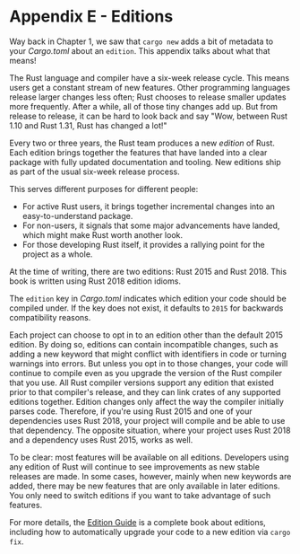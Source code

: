 # Appendix E - Editions

Way back in Chapter 1, we saw that `cargo new` adds a bit of metadata to your
*Cargo.toml* about an `edition`. This appendix talks about what that means!

The Rust language and compiler have a six-week release cycle. This means users
get a constant stream of new features. Other programming languages release
larger changes less often; Rust chooses to release smaller updates more
frequently. After a while, all of those tiny changes add up. But from release
to release, it can be hard to look back and say "Wow, between Rust 1.10 and
Rust 1.31, Rust has changed a lot!"

Every two or three years, the Rust team produces a new *edition* of Rust.
Each edition brings together the features that have landed into a clear
package with fully updated documentation and tooling. New editions ship
as part of the usual six-week release process.

This serves different purposes for different people:

* For active Rust users, it brings together incremental changes into an
  easy-to-understand package.
* For non-users, it signals that some major advancements have landed, which
  might make Rust worth another look.
* For those developing Rust itself, it provides a rallying point for the
  project as a whole.

At the time of writing, there are two editions: Rust 2015 and Rust 2018.
This book is written using Rust 2018 edition idioms.

The `edition` key in *Cargo.toml* indicates which edition your code should be
compiled under. If the key does not exist, it defaults to `2015` for backwards
compatibility reasons.

Each project can choose to opt in to an edition other than the default 2015
edition. By doing so, editions can contain incompatible changes, such as adding
a new keyword that might conflict with identifiers in code or turning warnings
into errors. But unless you opt in to those changes, your code will continue to
compile even as you upgrade the version of the Rust compiler that you use. All
Rust compiler versions support any edition that existed prior to that
compiler's release, and they can link crates of any supported editions
together. Edition changes only affect the way the compiler initially parses
code. Therefore, if you're using Rust 2015 and one of your dependencies uses
Rust 2018, your project will compile and be able to use that dependency. The
opposite situation, where your project uses Rust 2018 and a dependency uses
Rust 2015, works as well.

To be clear: most features will be available on all editions. Developers using
any edition of Rust will continue to see improvements as new stable releases
are made. In some cases, however, mainly when new keywords are added, there may
be new features that are only available in later editions. You only need to
switch editions if you want to take advantage of such features.

For more details, the [Edition
Guide](https://rust-lang-nursery.github.io/edition-guide/) is a complete
book about editions, including how to automatically upgrade your code to
a new edition via `cargo fix`.
